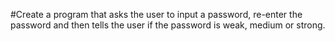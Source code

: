 #Create a program that asks the user to input a password, re-enter the password
and then tells the user if the password is weak, medium or strong.
